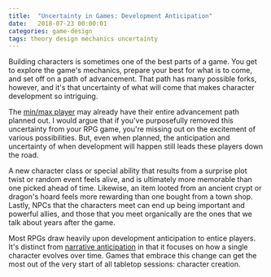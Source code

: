 ```yaml
---
title:  "Uncertainty in Games: Development Anticipation"
date:   2018-07-23 00:00:01
categories: game-design
tags: theory design mechanics uncertainty
---
```

Building characters is sometimes one of the best parts of a game. You get to explore the game's mechanics, prepare your best for what is to come, and set off on a path of advancement. That path has many possible forks, however, and it's that uncertainty of what will come that makes character development so intriguing.

The [min/max player](/blog/game-design/min-maxing) may already have their entire advancement path planned out. I would argue that if you've purposefully removed this uncertainty from your RPG game, you're missing out on the excitement of various possibilities. But, even when planned, the anticipation and uncertainty of when development will happen still leads these players down the road.

A new character class or special ability that results from a surprise plot twist or random event feels alive, and is ultimately more memorable than one picked ahead of time. Likewise, an item looted from an ancient crypt or dragon's hoard feels more rewarding than one bought from a town shop. Lastly, NPCs that the characters meet can end up being important and powerful allies, and those that you meet organically are the ones that we talk about years after the game.

Most RPGs draw heavily upon development anticipation to entice players. It's distinct from [narrative anticipation](/blog/game-design/uncertainty-narrative-anticipation) in that it focuses on how a single character evolves over time. Games that embrace this change can get the most out of the very start of all tabletop sessions: character creation.
